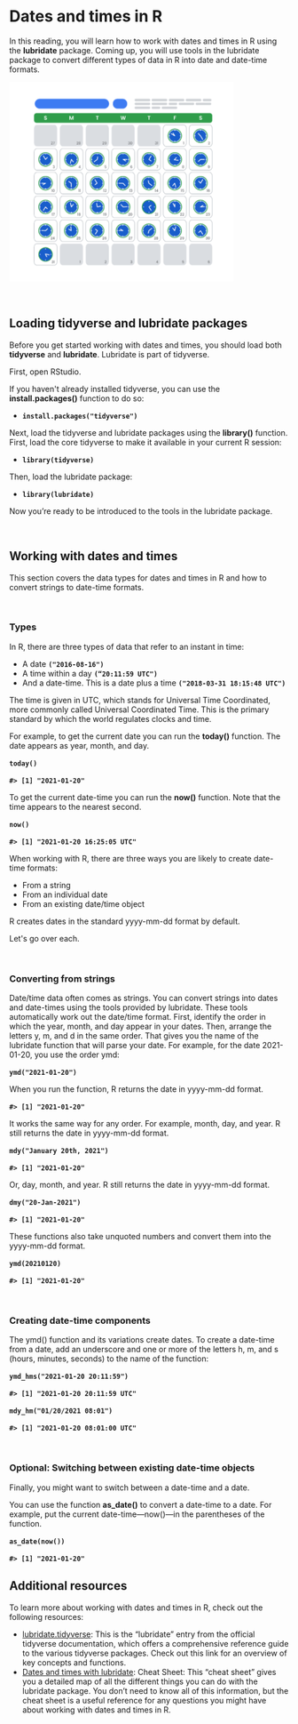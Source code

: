 # Dates and times in R

In this reading, you will learn how to work with dates and times in R using the **lubridate** package. Coming up, you will use tools in the lubridate package to convert different types of data in R into date and date-time formats.

![img](img/date1.png)

&nbsp;

## Loading tidyverse and lubridate packages

Before you get started working with dates and times, you should load both **tidyverse** and **lubridate**. Lubridate is part of tidyverse. 

First, open RStudio. 

If you haven't already installed tidyverse, you can use the **install.packages()** function to do so: 

* **`install.packages("tidyverse")`**

Next, load the tidyverse and lubridate packages using the **library()** function. First, load the core tidyverse to make it available in your current R session: 

* **`library(tidyverse)`**
  
Then, load the lubridate package: 

* **`library(lubridate)`**

Now you’re ready to be introduced to the tools in the lubridate package. 

&nbsp;

## Working with dates and times 

T​his section covers the data types for dates and times in R and how to convert strings to date-time formats.

&nbsp;

### Types

In R, there are three types of data that refer to an instant in time:

* A date **`("2016-08-16")`**
* A time within a day **`(“20:11:59 UTC")`**
* And a date-time. This is a date plus a time **`("2018-03-31 18:15:48 UTC")`**

The time is given in UTC, which stands for Universal Time Coordinated, more commonly called Universal Coordinated Time. This is the primary standard by which the world regulates clocks and time.

For example, to get the current date you can run the **today()** function. The date appears as year, month, and day. 

**`today()`**

**`#> [1] "2021-01-20"`**

To get the current date-time you can run the **now()** function. Note that the time appears to the nearest second. 

**`now()`**

**`#> [1] "2021-01-20 16:25:05 UTC"`**

When working with R, there are three ways you are likely to create date-time formats: 

* From a string
* From an individual date
* From an existing date/time object

R creates dates in the standard yyyy-mm-dd format by default. 

Let's go over each. 

&nbsp;


### Converting from strings 

Date/time data often comes as strings. You can convert strings into dates and date-times using the tools provided by lubridate. These tools automatically work out the date/time format. First, identify the order in which the year, month, and day appear in your dates. Then, arrange the letters y, m, and d in the same order. That gives you the name of the lubridate function that will parse your date. For example, for the date 2021-01-20, you use the order ymd:

**`ymd("2021-01-20")`**

When you run the function, R returns the date in yyyy-mm-dd format. 

**`#> [1] "2021-01-20"`**

It works the same way for any order. For example, month, day, and year. R still returns the date in yyyy-mm-dd format.

**`mdy("January 20th, 2021")`**

**`#> [1] "2021-01-20"`**

Or, day, month, and year. R still returns the date in yyyy-mm-dd format.

**`dmy("20-Jan-2021")`**

**`#> [1] "2021-01-20"`**

These functions also take unquoted numbers and convert them into the yyyy-mm-dd format.

**`ymd(20210120)`**

**`#> [1] "2021-01-20"`**

&nbsp;

### Creating date-time components

The ymd() function and its variations create dates. To create a date-time from a date, add an underscore and one or more of the letters h, m, and s (hours, minutes, seconds) to the name of the function:

**`ymd_hms("2021-01-20 20:11:59")`**

**`#> [1] "2021-01-20 20:11:59 UTC"`**

**`mdy_hm("01/20/2021 08:01")`**

**`#> [1] "2021-01-20 08:01:00 UTC"`**

&nbsp;

### Optional: Switching between existing date-time objects 

Finally, you might want to switch between a date-time and a date. 

You can use the function **as_date()** to convert a date-time to a date. For example, put the current date-time—now()—in the parentheses of the function. 

**`as_date(now())`**

**`#> [1] "2021-01-20"`**


## Additional resources

To learn more about working with dates and times in R, check out the following resources:

* [lubridate.tidyverse](https://lubridate.tidyverse.org/index.html): This is the “lubridate” entry from the official tidyverse documentation, which offers a comprehensive reference guide to the various tidyverse packages. Check out this link for an overview of key concepts and functions.
* [Dates and times with lubridate](https://rawgit.com/rstudio/cheatsheets/master/lubridate.pdf): Cheat Sheet: This “cheat sheet” gives you a detailed map of all the different things you can do with the lubridate package. You don’t need to know all of this information, but the cheat sheet is a useful reference for any questions you might have about working with dates and times in R. 




